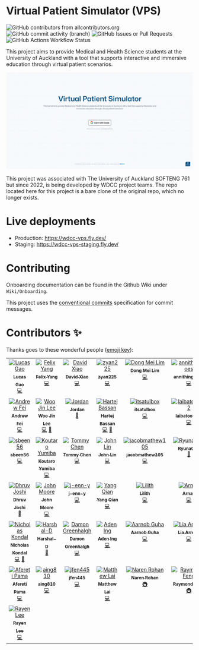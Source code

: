# Virtual Patient Simulator (VPS)
![GitHub contributors from allcontributors.org](https://img.shields.io/github/all-contributors/UoaWDCC/VPS?style=for-the-badge&color=orange)
![GitHub commit activity (branch)](https://img.shields.io/github/commit-activity/t/UoaWDCC/VPS/master?style=for-the-badge)
![GitHub Issues or Pull Requests](https://img.shields.io/github/issues-pr-closed-raw/UoaWDCC/VPS?style=for-the-badge)
![GitHub Actions Workflow Status](https://img.shields.io/github/actions/workflow/status/UoaWDCC/VPS/deploy.staging.yml?style=for-the-badge)


This project aims to provide Medical and Health Science students at the University of Auckland with a tool that supports interactive and immersive education through virtual patient scenarios.

![VPS home page](/images/vps-hero.png)

This project was associated with The University of Auckland SOFTENG 761 but since 2022, is being developed by WDCC project teams. The repo located here for this project is a bare clone of the original repo, which no longer exists.

# Live deployments

- Production: https://wdcc-vps.fly.dev/
- Staging: https://wdcc-vps-staging.fly.dev/

# Contributing

Onboarding documentation can be found in the Github Wiki under `Wiki/Onboarding`.

This project uses the [conventional commits](https://www.conventionalcommits.org) specification for commit messages.

# Contributors ✨

Thanks goes to these wonderful people ([emoji key](https://allcontributors.org/docs/en/emoji-key)):

<!-- ALL-CONTRIBUTORS-LIST:START - Do not remove or modify this section -->
<!-- prettier-ignore-start -->
<!-- markdownlint-disable -->
<table>
  <tbody>
    <tr>
      <td align="center" valign="top" width="16.66%"><a href="https://github.com/lucas2005gao"><img src="https://avatars.githubusercontent.com/u/48196609?v=4?s=100" width="100px;" alt="Lucas Gao"/><br /><sub><b>Lucas Gao</b></sub></a><br /><a href="https://github.com/UoaWDCC/VPS/commits?author=lucas2005gao" title="Code">💻</a></td>
      <td align="center" valign="top" width="16.66%"><a href="https://github.com/flexzy"><img src="https://avatars.githubusercontent.com/u/49087744?v=4?s=100" width="100px;" alt="Felix Yang"/><br /><sub><b>Felix Yang</b></sub></a><br /><a href="https://github.com/UoaWDCC/VPS/commits?author=flexzy" title="Code">💻</a></td>
      <td align="center" valign="top" width="16.66%"><a href="https://github.com/David-Xia0"><img src="https://avatars.githubusercontent.com/u/50573329?v=4?s=100" width="100px;" alt="David Xiao"/><br /><sub><b>David Xiao</b></sub></a><br /><a href="https://github.com/UoaWDCC/VPS/commits?author=David-Xia0" title="Code">💻</a></td>
      <td align="center" valign="top" width="16.66%"><a href="https://github.com/zyan225"><img src="https://avatars.githubusercontent.com/u/52368549?v=4?s=100" width="100px;" alt="zyan225"/><br /><sub><b>zyan225</b></sub></a><br /><a href="https://github.com/UoaWDCC/VPS/commits?author=zyan225" title="Code">💻</a></td>
      <td align="center" valign="top" width="16.66%"><a href="https://github.com/dongmeilim"><img src="https://avatars.githubusercontent.com/u/52555301?v=4?s=100" width="100px;" alt="Dong Mei Lim"/><br /><sub><b>Dong Mei Lim</b></sub></a><br /><a href="https://github.com/UoaWDCC/VPS/commits?author=dongmeilim" title="Code">💻</a></td>
      <td align="center" valign="top" width="16.66%"><a href="https://github.com/annithinggoes"><img src="https://avatars.githubusercontent.com/u/52563454?v=4?s=100" width="100px;" alt="annithinggoes"/><br /><sub><b>annithinggoes</b></sub></a><br /><a href="https://github.com/UoaWDCC/VPS/commits?author=annithinggoes" title="Code">💻</a></td>
    </tr>
    <tr>
      <td align="center" valign="top" width="16.66%"><a href="https://github.com/afei088"><img src="https://avatars.githubusercontent.com/u/60560589?v=4?s=100" width="100px;" alt="Andrew Fei"/><br /><sub><b>Andrew Fei</b></sub></a><br /><a href="https://github.com/UoaWDCC/VPS/commits?author=afei088" title="Code">💻</a></td>
      <td align="center" valign="top" width="16.66%"><a href="https://github.com/wjin-lee"><img src="https://avatars.githubusercontent.com/u/100455176?v=4?s=100" width="100px;" alt="Woo Jin Lee"/><br /><sub><b>Woo Jin Lee</b></sub></a><br /><a href="https://github.com/UoaWDCC/VPS/commits?author=wjin-lee" title="Code">💻</a> <a href="#projectManagement-wjin-lee" title="Project Management">📆</a></td>
      <td align="center" valign="top" width="16.66%"><a href="https://github.com/JordanBlenn"><img src="https://avatars.githubusercontent.com/u/127293604?v=4?s=100" width="100px;" alt="Jordan"/><br /><sub><b>Jordan</b></sub></a><br /><a href="#projectManagement-JordanBlenn" title="Project Management">📆</a></td>
      <td align="center" valign="top" width="16.66%"><a href="https://github.com/harbassan"><img src="https://avatars.githubusercontent.com/u/84175605?v=4?s=100" width="100px;" alt="Hartej Bassan"/><br /><sub><b>Hartej Bassan</b></sub></a><br /><a href="https://github.com/UoaWDCC/VPS/commits?author=harbassan" title="Code">💻</a> <a href="#projectManagement-harbassan" title="Project Management">📆</a></td>
      <td align="center" valign="top" width="16.66%"><a href="https://github.com/itsatulbox"><img src="https://avatars.githubusercontent.com/u/161205868?v=4?s=100" width="100px;" alt="itsatulbox"/><br /><sub><b>itsatulbox</b></sub></a><br /><a href="https://github.com/UoaWDCC/VPS/commits?author=itsatulbox" title="Code">💻</a></td>
      <td align="center" valign="top" width="16.66%"><a href="https://github.com/laibatool792"><img src="https://avatars.githubusercontent.com/u/133545972?v=4?s=100" width="100px;" alt="laibatool792"/><br /><sub><b>laibatool792</b></sub></a><br /><a href="https://github.com/UoaWDCC/VPS/commits?author=laibatool792" title="Code">💻</a></td>
    </tr>
    <tr>
      <td align="center" valign="top" width="16.66%"><a href="https://github.com/sbeen56"><img src="https://avatars.githubusercontent.com/u/161543207?v=4?s=100" width="100px;" alt="sbeen56"/><br /><sub><b>sbeen56</b></sub></a><br /><a href="https://github.com/UoaWDCC/VPS/commits?author=sbeen56" title="Code">💻</a></td>
      <td align="center" valign="top" width="16.66%"><a href="https://github.com/Kot6603"><img src="https://avatars.githubusercontent.com/u/89110272?v=4?s=100" width="100px;" alt="Koutaro Yumiba"/><br /><sub><b>Koutaro Yumiba</b></sub></a><br /><a href="https://github.com/UoaWDCC/VPS/commits?author=Kot6603" title="Code">💻</a></td>
      <td align="center" valign="top" width="16.66%"><a href="https://github.com/xche529"><img src="https://avatars.githubusercontent.com/u/126313171?v=4?s=100" width="100px;" alt="Tommy Chen"/><br /><sub><b>Tommy Chen</b></sub></a><br /><a href="https://github.com/UoaWDCC/VPS/commits?author=xche529" title="Code">💻</a></td>
      <td align="center" valign="top" width="16.66%"><a href="https://github.com/codecreator127"><img src="https://avatars.githubusercontent.com/u/120153300?v=4?s=100" width="100px;" alt="John Lin"/><br /><sub><b>John Lin</b></sub></a><br /><a href="https://github.com/UoaWDCC/VPS/commits?author=codecreator127" title="Code">💻</a></td>
      <td align="center" valign="top" width="16.66%"><a href="https://github.com/jacobmathew105"><img src="https://avatars.githubusercontent.com/u/136278107?v=4?s=100" width="100px;" alt="jacobmathew105"/><br /><sub><b>jacobmathew105</b></sub></a><br /><a href="https://github.com/UoaWDCC/VPS/commits?author=jacobmathew105" title="Code">💻</a></td>
      <td align="center" valign="top" width="16.66%"><a href="https://github.com/Ryuna001"><img src="https://avatars.githubusercontent.com/u/127585171?v=4?s=100" width="100px;" alt="Ryuna001"/><br /><sub><b>Ryuna001</b></sub></a><br /><a href="#projectManagement-Ryuna001" title="Project Management">📆</a></td>
    </tr>
    <tr>
      <td align="center" valign="top" width="16.66%"><a href="https://github.com/djos192"><img src="https://avatars.githubusercontent.com/u/100509811?v=4?s=100" width="100px;" alt="Dhruv Joshi"/><br /><sub><b>Dhruv Joshi</b></sub></a><br /><a href="#projectManagement-djos192" title="Project Management">📆</a></td>
      <td align="center" valign="top" width="16.66%"><a href="https://john-moore-uoa.github.io/Profile-Website/"><img src="https://avatars.githubusercontent.com/u/126381092?v=4?s=100" width="100px;" alt="John Moore"/><br /><sub><b>John Moore</b></sub></a><br /><a href="https://github.com/UoaWDCC/VPS/commits?author=John-Moore-UOA" title="Code">💻</a></td>
      <td align="center" valign="top" width="16.66%"><a href="https://github.com/j-enn-y"><img src="https://avatars.githubusercontent.com/u/127184310?v=4?s=100" width="100px;" alt="j-enn-y"/><br /><sub><b>j-enn-y</b></sub></a><br /><a href="https://github.com/UoaWDCC/VPS/commits?author=j-enn-y" title="Code">💻</a></td>
      <td align="center" valign="top" width="16.66%"><a href="https://github.com/GodYazza"><img src="https://avatars.githubusercontent.com/u/30404287?v=4?s=100" width="100px;" alt="Yang Qian"/><br /><sub><b>Yang Qian</b></sub></a><br /><a href="https://github.com/UoaWDCC/VPS/commits?author=GodYazza" title="Code">💻</a></td>
      <td align="center" valign="top" width="16.66%"><a href="https://github.com/quirked-up"><img src="https://avatars.githubusercontent.com/u/115190871?v=4?s=100" width="100px;" alt="Lilith"/><br /><sub><b>Lilith</b></sub></a><br /><a href="https://github.com/UoaWDCC/VPS/commits?author=quirked-up" title="Code">💻</a></td>
      <td align="center" valign="top" width="16.66%"><a href="https://grow-run-archive.vercel.app/welcome"><img src="https://avatars.githubusercontent.com/u/78939786?v=4?s=100" width="100px;" alt="Arnav"/><br /><sub><b>Arnav</b></sub></a><br /><a href="https://github.com/UoaWDCC/VPS/commits?author=arnard76" title="Code">💻</a></td>
    </tr>
    <tr>
      <td align="center" valign="top" width="16.66%"><a href="https://www.nicholaskondal.com/"><img src="https://avatars.githubusercontent.com/u/49134354?v=4?s=100" width="100px;" alt="Nicholas Kondal"/><br /><sub><b>Nicholas Kondal</b></sub></a><br /><a href="https://github.com/UoaWDCC/VPS/commits?author=nicholas-kondal" title="Code">💻</a> <a href="#projectManagement-nicholas-kondal" title="Project Management">📆</a></td>
      <td align="center" valign="top" width="16.66%"><a href="https://github.com/Harshal-D"><img src="https://avatars.githubusercontent.com/u/41532279?v=4?s=100" width="100px;" alt="Harshal-D"/><br /><sub><b>Harshal-D</b></sub></a><br /><a href="#projectManagement-Harshal-D" title="Project Management">📆</a></td>
      <td align="center" valign="top" width="16.66%"><a href="https://www.damongreenhalgh.com/"><img src="https://avatars.githubusercontent.com/u/59471444?v=4?s=100" width="100px;" alt="Damon Greenhalgh"/><br /><sub><b>Damon Greenhalgh</b></sub></a><br /><a href="https://github.com/UoaWDCC/VPS/commits?author=DamonGreenhalgh" title="Code">💻</a></td>
      <td align="center" valign="top" width="16.66%"><a href="https://github.com/aadenmann"><img src="https://avatars.githubusercontent.com/u/101456326?v=4?s=100" width="100px;" alt="Aden Ing"/><br /><sub><b>Aden Ing</b></sub></a><br /><a href="https://github.com/UoaWDCC/VPS/commits?author=aadenmann" title="Code">💻</a></td>
      <td align="center" valign="top" width="16.66%"><a href="https://github.com/KW781"><img src="https://avatars.githubusercontent.com/u/59013794?v=4?s=100" width="100px;" alt="Aarnob Guha"/><br /><sub><b>Aarnob Guha</b></sub></a><br /><a href="https://github.com/UoaWDCC/VPS/commits?author=KW781" title="Code">💻</a></td>
      <td align="center" valign="top" width="16.66%"><a href="https://github.com/lia-arroyo"><img src="https://avatars.githubusercontent.com/u/94775011?v=4?s=100" width="100px;" alt="Lia Arroyo"/><br /><sub><b>Lia Arroyo</b></sub></a><br /><a href="https://github.com/UoaWDCC/VPS/commits?author=lia-arroyo" title="Code">💻</a></td>
    </tr>
    <tr>
      <td align="center" valign="top" width="16.66%"><a href="https://github.com/retinfai"><img src="https://avatars.githubusercontent.com/u/79831813?v=4?s=100" width="100px;" alt="Afereti Pama"/><br /><sub><b>Afereti Pama</b></sub></a><br /><a href="https://github.com/UoaWDCC/VPS/commits?author=retinfai" title="Code">💻</a></td>
      <td align="center" valign="top" width="16.66%"><a href="https://github.com/aing810"><img src="https://avatars.githubusercontent.com/u/79810932?v=4?s=100" width="100px;" alt="aing810"/><br /><sub><b>aing810</b></sub></a><br /><a href="https://github.com/UoaWDCC/VPS/commits?author=aing810" title="Code">💻</a></td>
      <td align="center" valign="top" width="16.66%"><a href="https://github.com/jfen445"><img src="https://avatars.githubusercontent.com/u/79815130?v=4?s=100" width="100px;" alt="jfen445"/><br /><sub><b>jfen445</b></sub></a><br /><a href="https://github.com/UoaWDCC/VPS/commits?author=jfen445" title="Code">💻</a></td>
      <td align="center" valign="top" width="16.66%"><a href="https://github.com/mlai962"><img src="https://avatars.githubusercontent.com/u/79812370?v=4?s=100" width="100px;" alt="Matthew Lai"/><br /><sub><b>Matthew Lai</b></sub></a><br /><a href="https://github.com/UoaWDCC/VPS/commits?author=mlai962" title="Code">💻</a></td>
      <td align="center" valign="top" width="16.66%"><a href="https://github.com/nroh555"><img src="https://avatars.githubusercontent.com/u/100507962?v=4?s=100" width="100px;" alt="Naren Rohan"/><br /><sub><b>Naren Rohan</b></sub></a><br /><a href="#infra-nroh555" title="Infrastructure (Hosting, Build-Tools, etc)">🚇</a></td>
      <td align="center" valign="top" width="16.66%"><a href="https://github.com/Ray-F"><img src="https://avatars.githubusercontent.com/u/19633284?v=4?s=100" width="100px;" alt="Raymond Feng"/><br /><sub><b>Raymond Feng</b></sub></a><br /><a href="#infra-Ray-F" title="Infrastructure (Hosting, Build-Tools, etc)">🚇</a></td>
    </tr>
    <tr>
      <td align="center" valign="top" width="16.66%"><a href="https://github.com/RLee64"><img src="https://avatars.githubusercontent.com/u/159082701?v=4?s=100" width="100px;" alt="Rayen Lee"/><br /><sub><b>Rayen Lee</b></sub></a><br /><a href="https://github.com/UoaWDCC/VPS/commits?author=RLee64" title="Code">💻</a></td>
    </tr>
  </tbody>
</table>

<!-- markdownlint-restore -->
<!-- prettier-ignore-end -->

<!-- ALL-CONTRIBUTORS-LIST:END -->